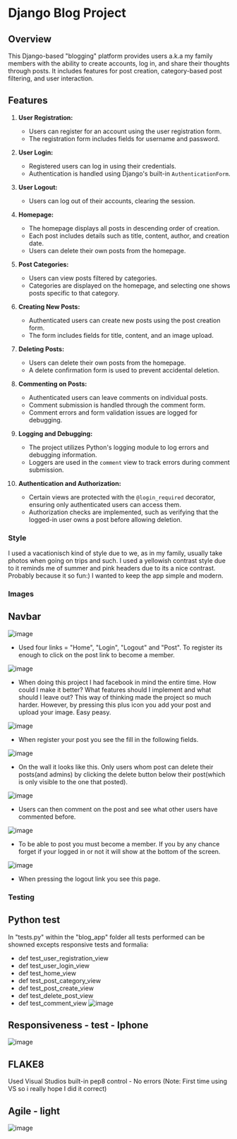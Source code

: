 # Django Blog Project

## Overview

This Django-based "blogging" platform provides users a.k.a my family members with the ability to create accounts, log in, and share their thoughts through posts. It includes features for post creation, category-based post filtering, and user interaction.

## Features

1. **User Registration:**
   - Users can register for an account using the user registration form.
   - The registration form includes fields for username and password.

2. **User Login:**
   - Registered users can log in using their credentials.
   - Authentication is handled using Django's built-in `AuthenticationForm`.

3. **User Logout:**
   - Users can log out of their accounts, clearing the session.

4. **Homepage:**
   - The homepage displays all posts in descending order of creation.
   - Each post includes details such as title, content, author, and creation date.
   - Users can delete their own posts from the homepage.

5. **Post Categories:**
   - Users can view posts filtered by categories.
   - Categories are displayed on the homepage, and selecting one shows posts specific to that category.

6. **Creating New Posts:**
   - Authenticated users can create new posts using the post creation form.
   - The form includes fields for title, content, and an image upload.

7. **Deleting Posts:**
   - Users can delete their own posts from the homepage.
   - A delete confirmation form is used to prevent accidental deletion.

8. **Commenting on Posts:**
   - Authenticated users can leave comments on individual posts.
   - Comment submission is handled through the comment form.
   - Comment errors and form validation issues are logged for debugging.

9. **Logging and Debugging:**
   - The project utilizes Python's logging module to log errors and debugging information.
   - Loggers are used in the `comment` view to track errors during comment submission.

10. **Authentication and Authorization:**
    - Certain views are protected with the `@login_required` decorator, ensuring only authenticated users can access them.
    - Authorization checks are implemented, such as verifying that the logged-in user owns a post before allowing deletion.

### Style ###
I used a vacationisch kind of style due to we, as in my family, usually take photos when going on trips and such. I used a yellowish contrast style due to it reminds me of summer and pink headers due to its a nice contrast. 
Probably because it so fun:)
I wanted to keep the app simple and modern.

### Images ###

## Navbar ##

![image](https://github.com/GlennJohansson85/rootfolder/assets/139962883/73759dc7-65ac-42b7-9218-4fd7ba5726ed)
* Used four links = "Home", "Login", "Logout" and "Post". To register its enough to click on the post link to become a member.

![image](https://github.com/GlennJohansson85/rootfolder/assets/139962883/3398e57b-81b9-4369-ac5c-917b1c7647cd)
* When doing this project I had facebook in mind the entire time. How could I make it better? What features should I implement and what should I leave out? This way of thinking made the project so much harder. However, by pressing this plus icon you add your post and upload your image. Easy peasy.

![image](https://github.com/GlennJohansson85/rootfolder/assets/139962883/8172a554-0d53-4e60-86f8-7b482c4ed37b)
* When register your post you see the fill in the following fields.

![image](https://github.com/GlennJohansson85/rootfolder/assets/139962883/547cfc8d-5124-4f3f-ab5a-ebf8e8feecfd)
* On the wall it looks like this. Only users whom post can delete their posts(and admins) by clicking the delete button below their post(which is only visible to the one that posted).

![image](https://github.com/GlennJohansson85/rootfolder/assets/139962883/cf4013b9-3f5d-4ec6-abeb-caee0a2bb248)
* Users can then comment on the post and see what other users have commented before.

![image](https://github.com/GlennJohansson85/rootfolder/assets/139962883/803b270d-9a88-4a35-bb0e-209ba79820be)
* To be able to post you must become a member. If you by any chance forget if your logged in or not it will show at the bottom of the screen.

![image](https://github.com/GlennJohansson85/rootfolder/assets/139962883/01b99742-6786-423e-bd80-ff7080786d23)
* When pressing the logout link you see this page.

### Testing
## Python test
In "tests.py" within the "blog_app" folder all tests performed can be showned excepts responsive tests and formalia:
* def test_user_registration_view
* def test_user_login_view
* def test_home_view
* def test_post_category_view
* def test_post_create_view
* def test_delete_post_view
* def test_comment_view
![image](https://github.com/GlennJohansson85/rootfolder/assets/139962883/a1c9475c-80bf-487d-b8be-935b581b868c)

## Responsiveness - test - Iphone
![image](https://github.com/GlennJohansson85/rootfolder/assets/139962883/f3d88262-d2aa-4dc0-9c9f-f04995496a67)

## FLAKE8
Used Visual Studios built-in pep8 control - No errors
(Note: First time using VS so i really hope I did it correct) 

## Agile - light
![image](https://github.com/GlennJohansson85/rootfolder/assets/139962883/05a8633a-3a75-405a-bd70-98bff0895b57)


